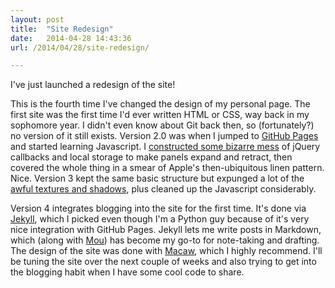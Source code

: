 ```yaml
---
layout: post
title:  "Site Redesign"
date:   2014-04-28 14:43:36
url: /2014/04/28/site-redesign/

---
```


I've just launched a redesign of the site!

This is the fourth time I've changed the design of my personal page. The first site was the first time I'd ever written HTML or CSS, way back in my sophomore year. I didn't even know about Git back then, so (fortunately?) no version of it still exists. Version 2.0 was when I jumped to [GitHub Pages][ghpages] and started learning Javascript. I [constructed some bizarre mess](https://github.com/bjacobel/bjacobel.com/tree/d6691a34db079228caa73c5a19ccd6fe2493487e) of jQuery callbacks and local storage to make panels expand and retract, then covered the whole thing in a smear of Apple's then-ubiquitous linen pattern. Nice. Version 3 kept the same basic structure but expunged a lot of the [awful textures and shadows](https://github.com/bjacobel/bjacobel.com/commit/d26a3b89144c23e093a287606bee64a1cc05b93a), plus cleaned up the Javascript considerably.

Version 4 integrates blogging into the site for the first time. It's done via [Jekyll][jekyll], which I picked even though I'm a Python guy because of it's very nice integration with GitHub Pages. Jekyll lets me write posts in Markdown, which (along with [Mou](http://mouapp.com)) has become my go-to for note-taking and drafting. The design of the site was done with [Macaw][macaw], which I highly recommend. I'll be tuning the site over the next couple of weeks and also trying to get into the blogging habit when I have some cool code to share.

[jekyll]:       http://jekyllrb.com
[macaw]:        http://macaw.co
[ghpages]:      http://pages.github.com
